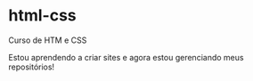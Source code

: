 # html-css
 Curso de HTM e CSS

Estou aprendendo a criar sites e agora estou gerenciando meus repositórios!